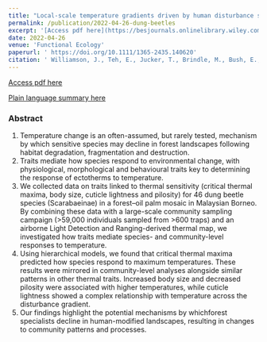 ```yaml
---
title: "Local-scale temperature gradients driven by human disturbance shape the physiological and morphological traits of dung beetle communities in a Bornean oil palm–forest mosaic"
permalink: /publication/2022-04-26-dung-beetles
excerpt: '[Access pdf here](https://besjournals.onlinelibrary.wiley.com/doi/epdf/10.1111/1365-2435.14062)'
date: 2022-04-26
venue: 'Functional Ecology'
paperurl: ' https://doi.org/10.1111/1365-2435.140620'
citation: ' Williamson, J., Teh, E., Jucker, T., Brindle, M., Bush, E., Chung, A. Y., Parrett, J., Lewis, O. T., Rossiter, S. J., Slade, E. M. (2022). Local-scale temperature gradients driven by human disturbance shape the physiological and morphological traits of dung beetle communities in a Bornean oil palm–forest mosaic. Functional Ecology, 00, 1– 13. https://doi.org/10.1111/1365-2435.14062 '
---
```

  
  [Access pdf here](https://besjournals.onlinelibrary.wiley.com/doi/epdf/10.1111/1365-2435.14062)
  
  [Plain language summary here](https://fesummaries.wordpress.com/2022/04/27/variation-in-thermal-insect-traits-in-forest-and-oil-palm-plantations-in-malaysian-borneo/)

### Abstract

1. Temperature change is an often-assumed, but rarely tested, mechanism by which sensitive species may decline in forest landscapes following habitat degradation, fragmentation and destruction.
2. Traits mediate how species respond to environmental change, with physiological, morphological and behavioural traits key to determining the response of ectotherms to temperature.
3. We collected data on traits linked to thermal sensitivity (critical thermal maxima, body size, cuticle lightness and pilosity) for 46 dung beetle species (Scarabaeinae) in a forest–oil palm mosaic in Malaysian Borneo. By combining these data with a large-scale community sampling campaign (>59,000 individuals sampled from >600 traps) and an airborne Light Detection and Ranging-derived thermal map, we investigated how traits mediate species- and community-level responses to temperature.
4. Using hierarchical models, we found that critical thermal maxima predicted how species respond to maximum temperatures. These results were mirrored in community-level analyses alongside similar patterns in other thermal traits. Increased body size and decreased pilosity were associated with higher temperatures, while cuticle lightness showed a complex relationship with temperature across the disturbance gradient.
5. Our findings highlight the potential mechanisms by whichforest specialists decline in human-modified landscapes, resulting in changes to community patterns and processes.

